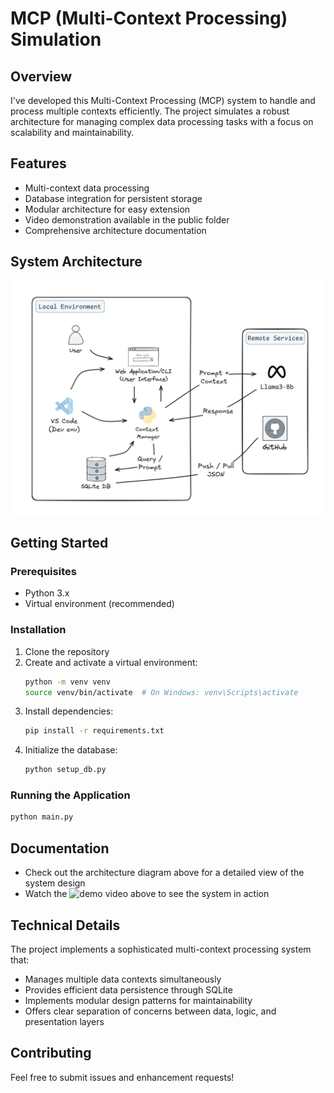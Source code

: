 # MCP (Multi-Context Processing) Simulation

## Overview
I've developed this Multi-Context Processing (MCP) system to handle and process multiple contexts efficiently. The project simulates a robust architecture for managing complex data processing tasks with a focus on scalability and maintainability.

## Features
- Multi-context data processing
- Database integration for persistent storage
- Modular architecture for easy extension
- Video demonstration available in the public folder
- Comprehensive architecture documentation



## System Architecture
![System Architecture](public/arch.png)

## Getting Started

### Prerequisites
- Python 3.x
- Virtual environment (recommended)

### Installation
1. Clone the repository
2. Create and activate a virtual environment:
   ```bash
   python -m venv venv
   source venv/bin/activate  # On Windows: venv\Scripts\activate
   ```
3. Install dependencies:
   ```bash
   pip install -r requirements.txt
   ```
4. Initialize the database:
   ```bash
   python setup_db.py
   ```

### Running the Application
```bash
python main.py
```

## Documentation
- Check out the architecture diagram above for a detailed view of the system design
- Watch the ![demo video](https://www.linkedin.com/posts/activity-7333469120866172928-h0Tv?utm_source=share&utm_medium=member_desktop&rcm=ACoAAEIsd7wB71woMUIyJQYneeIj6Dl_o4zwWq4) above to see the system in action

## Technical Details
The project implements a sophisticated multi-context processing system that:
- Manages multiple data contexts simultaneously
- Provides efficient data persistence through SQLite
- Implements modular design patterns for maintainability
- Offers clear separation of concerns between data, logic, and presentation layers

## Contributing
Feel free to submit issues and enhancement requests!


